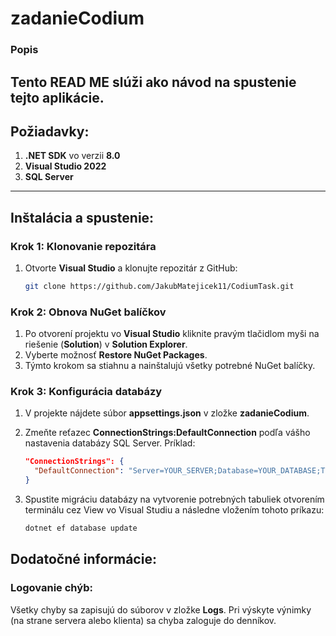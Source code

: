 
# zadanieCodium

### Popis
Tento READ ME slúži ako návod na spustenie tejto aplikácie.
---

## Požiadavky:
1. **.NET SDK** vo verzii **8.0**
2. **Visual Studio 2022**
3. **SQL Server**
---

## Inštalácia a spustenie:

### Krok 1: Klonovanie repozitára
1. Otvorte **Visual Studio** a klonujte repozitár z GitHub:
   ```bash
   git clone https://github.com/JakubMatejicek11/CodiumTask.git
   ```
   
### Krok 2: Obnova NuGet balíčkov
1. Po otvorení projektu vo **Visual Studio** kliknite pravým tlačidlom myši na riešenie (**Solution**) v **Solution Explorer**.
2. Vyberte možnosť **Restore NuGet Packages**.
3. Týmto krokom sa stiahnu a nainštalujú všetky potrebné NuGet balíčky.

### Krok 3: Konfigurácia databázy
1. V projekte nájdete súbor **appsettings.json** v zložke **zadanieCodium**.
2. Zmeňte reťazec **ConnectionStrings:DefaultConnection** podľa vášho nastavenia databázy SQL Server.
   Príklad:
   ```json
   "ConnectionStrings": {
     "DefaultConnection": "Server=YOUR_SERVER;Database=YOUR_DATABASE;Trusted_Connection=True;MultipleActiveResultSets=true"
   }
   ```

3. Spustite migráciu databázy na vytvorenie potrebných tabuliek otvorením terminálu cez View vo Visual Studiu a následne vložením tohoto príkazu:
   ```bash
   dotnet ef database update
   ```
   
## Dodatočné informácie: 

### Logovanie chýb:
Všetky chyby sa zapisujú do súborov v zložke **Logs**. Pri výskyte výnimky (na strane servera alebo klienta) sa chyba zaloguje do denníkov.
